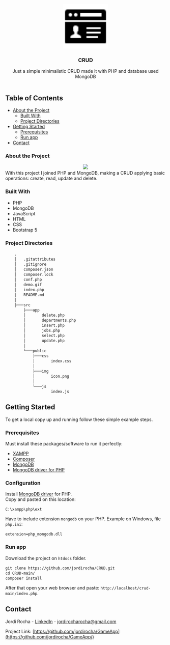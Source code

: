 <p align="center">
  <a href="https://game-app-store.herokuapp.com/">
    <img src="https://github.com/jordirocha/CRUD/blob/main/src/public/img/icon.png" alt="Logo" width="140" height="140">
  </a>

  <h3 align="center">CRUD</h3>

  <p align="center">
    Just a simple minimalistic CRUD made it with PHP and database used MongoDB
    <br />
    <br />
  </p>
</p>

## Table of Contents

* [About the Project](#about-the-project)
  * [Built With](#built-with)
  * [Project Directories](#project-directories)
* [Getting Started](#getting-started)
  * [Prerequisites](#prerequisites)
  * [Run app](#run-app)
* [Contact](#contact)


### About the Project
<div align="center">
  <img src="https://github.com/jordirocha/CRUD/blob/main/demo.gif" />
</div>
With this project I joined PHP and MongoDB, making a CRUD applying basic operations: create, read, update and delete.

### Built With
* PHP
* MongoDB
* JavaScript
* HTML
* CSS
* Bootstrap 5

### Project Directories
        .
        │   .gitattributes
        │   .gitignore
        │   composer.json
        │   composer.lock
        │   conf.php
        │   demo.gif
        │   index.php
        │   README.md
        │
        ├───src
            ├───app
            │       delete.php
            │       departments.php
            │       insert.php
            │       jobs.php
            │       select.php
            │       update.php
            │
            └───public
                ├───css
                │       index.css
                │
                ├───img
                │       icon.png
                │
                └───js
                        index.js

## Getting Started
To get a local copy up and running follow these simple example steps.

### Prerequisites
Must install these packages/software to run it perfectly:
* [XAMPP](https://www.apachefriends.org/index.html)
* [Composer](https://getcomposer.org/)
* [MongoDB](https://www.mongodb.com/es)
* [MongoDB driver for PHP](https://pecl.php.net/package/mongodb)

### Configuration
Install [MongoDB driver](https://pecl.php.net/package/mongodb) for PHP.
 </br>Copy and pasted on this location:
        
    C:\xampp\php\ext   
    
Have to include extension `mongodb` on your PHP.
Example on Windows, file `php.ini`:

    extension=php_mongodb.dll
### Run app
Download the project on `htdocs` folder.

    git clone https://github.com/jordirocha/CRUD.git
    cd CRUD-main/
    composer install

After that open your web browser and paste: `http://localhost/crud-main/index.php`.

## Contact

Jordi Rocha - [LinkedIn](https://es.linkedin.com/in/jordirocharocha) - jordirocharocha@gmail.com

Project Link: [https://github.com/jordirocha/GameApp](https://github.com/jordirocha/GameApp/)
